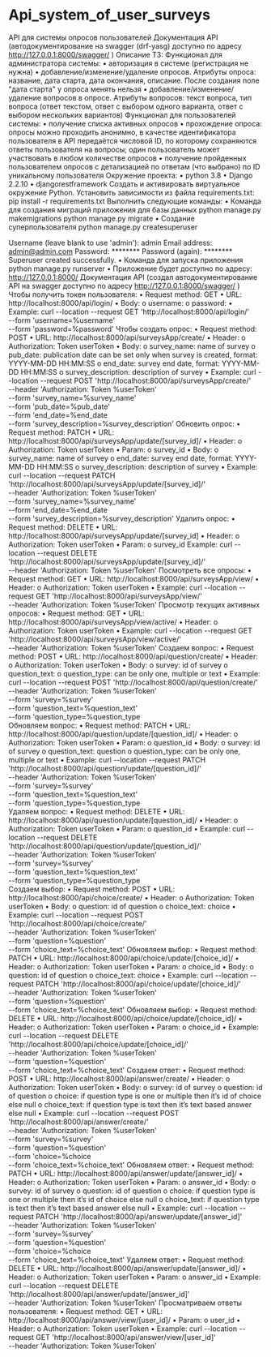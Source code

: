 # Api_system_of_user_surveys
 API для системы опросов пользователей 
Документация API (автодокументирование на swagger (drf-yasg) доступно по адресу http://127.0.0.1:8000/swagger/ )
Описание ТЗ:
Функционал для администратора системы:
•	авторизация в системе (регистрация не нужна)
•	добавление/изменение/удаление опросов. Атрибуты опроса: название, дата старта, дата окончания, описание. После создания поле "дата старта" у опроса менять нельзя
•	добавление/изменение/удаление вопросов в опросе. Атрибуты вопросов: текст вопроса, тип вопроса (ответ текстом, ответ с выбором одного варианта, ответ с выбором нескольких вариантов)
Функционал для пользователей системы:
•	получение списка активных опросов
•	прохождение опроса: опросы можно проходить анонимно, в качестве идентификатора пользователя в API передаётся числовой ID, по которому сохраняются ответы пользователя на вопросы; один пользователь может участвовать в любом количестве опросов
•	получение пройденных пользователем опросов с детализацией по ответам (что выбрано) по ID уникальному пользователя
Окружение проекта:
•	python 3.8
•	Django 2.2.10
•	djangorestframework
Создать и активировать виртуальное окружение Python.
Установить зависимости из файла requirements.txt:
pip install -r requirements.txt
Выполнить следующие команды:
•	Команда для создания миграций приложения для базы данных
python manage.py makemigrations
python manage.py migrate
•	Создание суперпользователя
python manage.py createsuperuser

Username (leave blank to use 'admin'): admin
Email address: admin@admin.com
Password: ********
Password (again): ********
Superuser created successfully.
•	Команда для запуска приложения
python manage.py runserver
•	Приложение будет доступно по адресу: http://127.0.0.1:8000/
Документация API (создал автодокументирование API на swagger доступно по адресу http://127.0.0.1:8000/swagger/ )
Чтобы получить токен пользователя:
•	Request method: GET
•	URL: http://localhost:8000/api/login/
•	Body:
o	username:
o	password:
•	Example:
curl --location --request GET 'http://localhost:8000/api/login/' \
--form 'username=%username' \
--form 'password=%password'
Чтобы создать опрос:
•	Request method: POST
•	URL: http://localhost:8000/api/surveysApp/create/
•	Header:
o	Authorization: Token userToken
•	Body:
o	survey_name: name of survey
o	pub_date: publication date can be set only when survey is created, format: YYYY-MM-DD HH:MM:SS
o	end_date: survey end date, format: YYYY-MM-DD HH:MM:SS
o	survey_description: description of survey
•	Example:
curl --location --request POST 'http://localhost:8000/api/surveysApp/create/' \
--header 'Authorization: Token %userToken' \
--form 'survey_name=%survey_name' \
--form 'pub_date=%pub_date' \
--form 'end_date=%end_date \
--form 'survey_description=%survey_description'
Обновить опрос:
•	Request method: PATCH
•	URL: http://localhost:8000/api/surveysApp/update/[survey_id]/
•	Header:
o	Authorization: Token userToken
•	Param:
o	survey_id
•	Body:
o	survey_name: name of survey
o	end_date: survey end date, format: YYYY-MM-DD HH:MM:SS
o	survey_description: description of survey
•	Example:
curl --location --request PATCH 'http://localhost:8000/api/surveysApp/update/[survey_id]/' \
--header 'Authorization: Token %userToken' \
--form 'survey_name=%survey_name' \
--form 'end_date=%end_date \
--form 'survey_description=%survey_description'
Удалить опрос:
•	Request method: DELETE
•	URL: http://localhost:8000/api/surveysApp/update/[survey_id]
•	Header:
o	Authorization: Token userToken
•	Param:
o	survey_id Example:
curl --location --request DELETE 'http://localhost:8000/api/surveysApp/update/[survey_id]/' \
--header 'Authorization: Token %userToken'
Посмотреть все опросы:
•	Request method: GET
•	URL: http://localhost:8000/api/surveysApp/view/
•	Header:
o	Authorization: Token userToken
•	Example:
curl --location --request GET 'http://localhost:8000/api/surveysApp/view/' \
--header 'Authorization: Token %userToken'
Просмотр текущих активных опросов:
•	Request method: GET
•	URL: http://localhost:8000/api/surveysApp/view/active/
•	Header:
o	Authorization: Token userToken
•	Example:
curl --location --request GET 'http://localhost:8000/api/surveysApp/view/active/' \
--header 'Authorization: Token %userToken'
Создаем вопрос:
•	Request method: POST
•	URL: http://localhost:8000/api/question/create/
•	Header:
o	Authorization: Token userToken
•	Body:
o	survey: id of survey
o	question_text:
o	question_type: can be only one, multiple or text
•	Example:
curl --location --request POST 'http://localhost:8000/api/question/create/' \
--header 'Authorization: Token %userToken' \
--form 'survey=%survey' \
--form 'question_text=%question_text' \
--form 'question_type=%question_type \
Обновляем вопрос:
•	Request method: PATCH
•	URL: http://localhost:8000/api/question/update/[question_id]/
•	Header:
o	Authorization: Token userToken
•	Param:
o	question_id
•	Body:
o	survey: id of survey
o	question_text: question
o	question_type: can be only one, multiple or text
•	Example:
curl --location --request PATCH 'http://localhost:8000/api/question/update/[question_id]/' \
--header 'Authorization: Token %userToken' \
--form 'survey=%survey' \
--form 'question_text=%question_text' \
--form 'question_type=%question_type \
Удаляем вопрос:
•	Request method: DELETE
•	URL: http://localhost:8000/api/question/update/[question_id]/
•	Header:
o	Authorization: Token userToken
•	Param:
o	question_id
•	Example:
curl --location --request DELETE 'http://localhost:8000/api/question/update/[question_id]/' \
--header 'Authorization: Token %userToken' \
--form 'survey=%survey' \
--form 'question_text=%question_text' \
--form 'question_type=%question_type \
Создаем выбор:
•	Request method: POST
•	URL: http://localhost:8000/api/choice/create/
•	Header:
o	Authorization: Token userToken
•	Body:
o	question: id of question
o	choice_text: choice
•	Example:
curl --location --request POST 'http://localhost:8000/api/choice/create/' \
--header 'Authorization: Token %userToken' \
--form 'question=%question' \
--form 'choice_text=%choice_text'
Обновляем выбор:
•	Request method: PATCH
•	URL: http://localhost:8000/api/choice/update/[choice_id]/
•	Header:
o	Authorization: Token userToken
•	Param:
o	choice_id
•	Body:
o	question: id of question
o	choice_text: choice
•	Example:
curl --location --request PATCH 'http://localhost:8000/api/choice/update/[choice_id]/' \
--header 'Authorization: Token %userToken' \
--form 'question=%question' \
--form 'choice_text=%choice_text'
Обновляем выбор:
•	Request method: DELETE
•	URL: http://localhost:8000/api/choice/update/[choice_id]/
•	Header:
o	Authorization: Token userToken
•	Param:
o	choice_id
•	Example:
curl --location --request DELETE 'http://localhost:8000/api/choice/update/[choice_id]/' \
--header 'Authorization: Token %userToken' \
--form 'question=%question' \
--form 'choice_text=%choice_text'
Создаем ответ:
•	Request method: POST
•	URL: http://localhost:8000/api/answer/create/
•	Header:
o	Authorization: Token userToken
•	Body:
o	survey: id of survey
o	question: id of question
o	choice: if question type is one or multiple then it’s id of choice else null
o	choice_text: if question type is text then it’s text based answer else null
•	Example:
curl --location --request POST 'http://localhost:8000/api/answer/create/' \
--header 'Authorization: Token %userToken' \
--form 'survey=%survey' \
--form 'question=%question' \
--form 'choice=%choice \
--form 'choice_text=%choice_text'
Обновляем ответ:
•	Request method: PATCH
•	URL: http://localhost:8000/api/answer/update/[answer_id]/
•	Header:
o	Authorization: Token userToken
•	Param:
o	answer_id
•	Body:
o	survey: id of survey
o	question: id of question
o	choice: if question type is one or multiple then it’s id of choice else null
o	choice_text: if question type is text then it’s text based answer else null
•	Example:
curl --location --request PATCH 'http://localhost:8000/api/answer/update/[answer_id]' \
--header 'Authorization: Token %userToken' \
--form 'survey=%survey' \
--form 'question=%question' \
--form 'choice=%choice \
--form 'choice_text=%choice_text'
Удаляем ответ:
•	Request method: DELETE
•	URL: http://localhost:8000/api/answer/update/[answer_id]/
•	Header:
o	Authorization: Token userToken
•	Param:
o	answer_id
•	Example:
curl --location --request DELETE 'http://localhost:8000/api/answer/update/[answer_id]' \
--header 'Authorization: Token %userToken'
Просматриваем ответы пользователя:
•	Request method: GET
•	URL: http://localhost:8000/api/answer/view/[user_id]/
•	Param:
o	user_id
•	Header:
o	Authorization: Token userToken
•	Example:
curl --location --request GET 'http://localhost:8000/api/answer/view/[user_id]' \
--header 'Authorization: Token %userToken'

